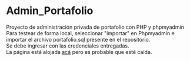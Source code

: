 # Admin_Portafolio
Proyecto de administración privada de portafolio con PHP y phpmyadmin\
Para testear de forma local, seleccionar "importar" en Phpmyadmin e importar el archivo portafolio.sql presente en el repositorio.\
Se debe ingresar con las credenciales entregadas.\
La página está alojada [acá](https://teclab.uct.cl/~oscar.cariaga/portafolio-admin/login.php) pero es probable que esté caida.
